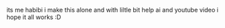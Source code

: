 its me habibi i make this alone and with liltle bit help ai and youtube video i hope it all works :D
